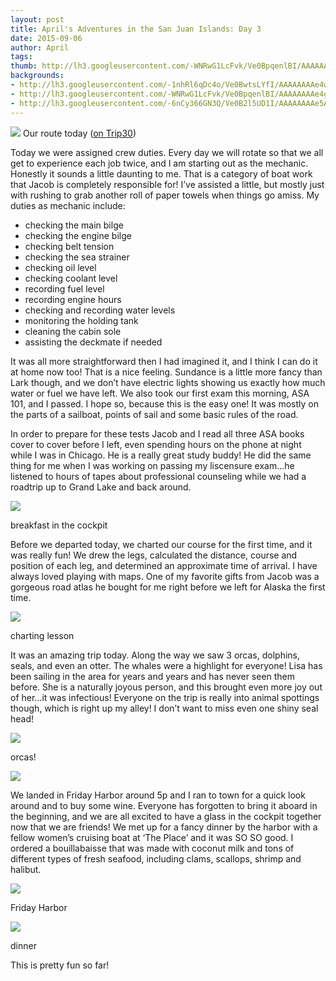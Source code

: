 ```yaml
---
layout: post
title: April's Adventures in the San Juan Islands: Day 3
date: 2015-09-06
author: April
tags: 
thumb: http://lh3.googleusercontent.com/-WNRwG1LcFvk/Ve0BpqenlBI/AAAAAAAAe4g/ZvzmA5tfDF8/s1600/blogger-image-386363611.jpg
backgrounds:
- http://lh3.googleusercontent.com/-1nhRl6qDc4o/Ve0BwtsLYfI/AAAAAAAAe4w/p_2WSWOHIxY/s1600/blogger-image-743106615.jpg
- http://lh3.googleusercontent.com/-WNRwG1LcFvk/Ve0BpqenlBI/AAAAAAAAe4g/ZvzmA5tfDF8/s1600/blogger-image-386363611.jpg
- http://lh3.googleusercontent.com/-6nCy366GN3Q/Ve0B2l5UD1I/AAAAAAAAe5A/S57ZGJyuymw/s640/blogger-image--1080776102.jpg
---
```


![](http://4.bp.blogspot.com/-DqCdDfpZu3I/Ve0Kh2lkFmI/AAAAAAAAFwA/Rs3jP864PJs/s640/Screen%2BShot%2B2015-09-06%2Bat%2B11.12.41%2BPM.png)
Our route today ([on Trip30](https://www.trip30.com/trips/e0ce1150-c4d3-4388-830a-cd1e68d9702c))


Today we were assigned crew duties. Every day we will rotate so that we all get to experience each job twice, and I am starting out as the mechanic. Honestly it sounds a little daunting to me. That is a category of boat work that Jacob is completely responsible for! I’ve assisted a little, but mostly just with rushing to grab another roll of paper towels when things go amiss. My duties as mechanic include: 

- checking the main bilge
- checking the engine bilge
- checking belt tension
- checking the sea strainer
- checking oil level
- checking coolant level
- recording fuel level
- recording engine hours
- checking and recording water levels
- monitoring the holding tank
- cleaning the cabin sole
- assisting the deckmate if needed

It was all more straightforward then I had imagined it, and I think I can do it at home now too! That is a nice feeling. Sundance is a little more fancy than Lark though, and we don’t have electric lights showing us exactly how much water or fuel we have left. We also took our first exam this morning, ASA 101, and I passed. I hope so, because this is the easy one! It was mostly on the parts of a sailboat, points of sail and some basic rules of the road.  


In order to prepare for these tests Jacob and I read all three ASA books cover to cover before I left, even spending hours on the phone at night while I was in Chicago. He is a really great study buddy! He did the same thing for me when I was working on passing my liscensure exam…he listened to hours of tapes about professional counseling while we had a roadtrip up to Grand Lake and back around. 


![](http://lh3.googleusercontent.com/-WNRwG1LcFvk/Ve0BpqenlBI/AAAAAAAAe4g/ZvzmA5tfDF8/s1600/blogger-image-386363611.jpg)

breakfast in the cockpit


Before we departed today, we charted our course for the first time, and it was really fun! We drew the legs, calculated the distance, course and position of each leg, and determined an approximate time of arrival. I have always loved playing with maps. One of my favorite gifts from Jacob was a gorgeous road atlas he bought for me right before we left for Alaska the first time. 


![](http://lh3.googleusercontent.com/-1nhRl6qDc4o/Ve0BwtsLYfI/AAAAAAAAe4w/p_2WSWOHIxY/s1600/blogger-image-743106615.jpg)

charting lesson


It was an amazing trip today. Along the way we saw 3 orcas, dolphins, seals, and even an otter. The whales were a highlight for everyone! Lisa has been sailing in the area for years and years and has never seen them before. She is a naturally joyous person, and this brought even more joy out of her…it was infectious! Everyone on the trip is really into animal spottings though, which is right up my alley! I don’t want to miss even one shiny seal head!


![](http://lh3.googleusercontent.com/-oDvEuq2iqvw/Ve0B5zFkuUI/AAAAAAAAe5I/tvLe6p3Fp_k/s1600/blogger-image--102491192.jpg)

orcas!


![](http://lh3.googleusercontent.com/-29f83515BLc/Ve0BtbQsGxI/AAAAAAAAe4o/Xc0TkrusLMw/s1600/blogger-image--2085030389.jpg)


We landed in Friday Harbor around 5p and I ran to town for a quick look around and to buy some wine. Everyone has forgotten to bring it aboard in the beginning, and we are all excited to have a glass in the cockpit together now that we are friends! We met up for a fancy dinner by the harbor with a fellow women’s cruising boat at ‘The Place’ and it was SO SO good. I ordered a bouillabaisse that was made with coconut milk and tons of different types of fresh seafood, including clams, scallops, shrimp and halibut. 


![](http://lh3.googleusercontent.com/-6nCy366GN3Q/Ve0B2l5UD1I/AAAAAAAAe5A/S57ZGJyuymw/s640/blogger-image--1080776102.jpg)

Friday Harbor


![](http://lh3.googleusercontent.com/-_iavhH5ccYs/Ve0Bz63J78I/AAAAAAAAe44/Jib8VSXOdcM/s640/blogger-image--545921871.jpg)

dinner


This is pretty fun so far!
